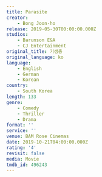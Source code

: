 ```yaml
---
title: Parasite
creator:
    - Bong Joon-ho
release: 2019-05-30T00:00:00.000Z
studios:
    - Barunson E&A
    - CJ Entertainment
original_title: 기생충
original_language: ko
language:
    - English
    - German
    - Korean
country:
    - South Korea
length: 133
genre:
    - Comedy
    - Thriller
    - Drama
format: ''
service: ''
venue: BAM Rose Cinemas
date: 2019-10-21T04:00:00.000Z
rating: '4'
revisit: false
media: Movie
tmdb_id: 496243
---
```



